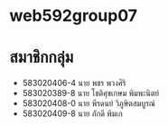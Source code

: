 # web592group07
# สมาชิกกลุ่ม
- 583020406-4 นาย พชร พวงศิริ
- 583020389-8 นาย โชติศุขเกษม พิมพะนิตย์
- 583020408-0 นาย พีรดนย์ วิภูษิตสมบูรณ์
- 583020409-8 นาย ภักดี พิมเก
